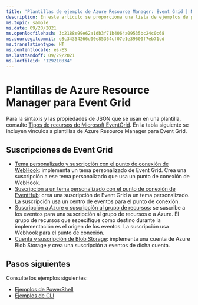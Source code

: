 ```yaml
---
title: 'Plantillas de ejemplo de Azure Resource Manager: Event Grid | Microsoft Docs'
description: En este artículo se proporciona una lista de ejemplos de plantillas de Azure Resource Manager para Azure Event Grid en GitHub.
ms.topic: sample
ms.date: 09/28/2021
ms.openlocfilehash: 3c2188e99e62a1db3f71b4064a09535bc24c0c68
ms.sourcegitcommit: e8c34354266d00e85364cf07e1e39600f7eb71cd
ms.translationtype: HT
ms.contentlocale: es-ES
ms.lasthandoff: 09/29/2021
ms.locfileid: "129210834"
---
```

# <a name="azure-resource-manager-templates-for-event-grid"></a>Plantillas de Azure Resource Manager para Event Grid

Para la sintaxis y las propiedades de JSON que se usan en una plantilla, consulte [Tipos de recursos de Microsoft.EventGrid](/azure/templates/microsoft.eventgrid/allversions). En la tabla siguiente se incluyen vínculos a plantillas de Azure Resource Manager para Event Grid.

## <a name="event-grid-subscriptions"></a>Suscripciones de Event Grid
- [Tema personalizado y suscripción con el punto de conexión de WebHook](https://github.com/Azure/azure-quickstart-templates/tree/master/quickstarts/microsoft.eventgrid/event-grid): implementa un tema personalizado de Event Grid. Crea una suscripción a ese tema personalizado que usa un punto de conexión de WebHook. 
- [Suscripción a un tema personalizado con el punto de conexión de EventHub](https://github.com/Azure/azure-quickstart-templates/tree/master/quickstarts/microsoft.eventgrid/event-grid-event-hubs-handler): crea una suscripción de Event Grid a un tema personalizado. La suscripción usa un centro de eventos para el punto de conexión. 
- [Suscripción a Azure o suscripción al grupo de recursos](https://github.com/Azure/azure-quickstart-templates/tree/master/quickstarts/microsoft.eventgrid/event-grid-resource-events-to-webhook): se suscribe a los eventos para una suscripción al grupo de recursos o a Azure. El grupo de recursos que especifique como destino durante la implementación es el origen de los eventos. La suscripción usa Webhook para el punto de conexión. 
- [Cuenta y suscripción de Blob Storage](https://github.com/Azure/azure-quickstart-templates/tree/master/quickstarts/microsoft.eventgrid/event-grid-subscription-and-storage): implementa una cuenta de Azure Blob Storage y crea una suscripción a eventos de dicha cuenta. 

## <a name="next-steps"></a>Pasos siguientes
Consulte los ejemplos siguientes:

- [Ejemplos de PowerShell](powershell-samples.md)
- [Ejemplos de CLI](cli-samples.md)
